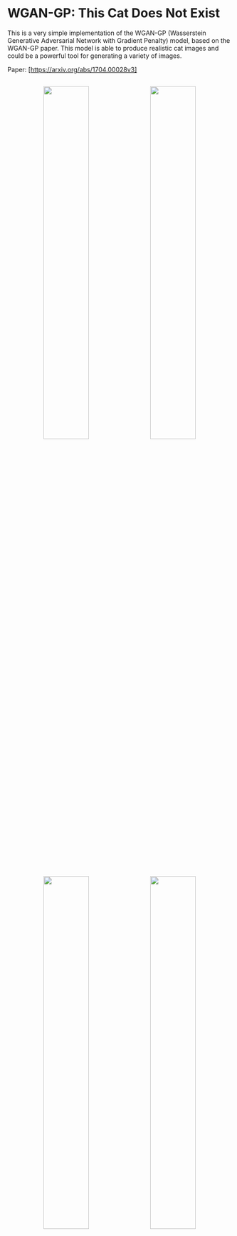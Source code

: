 # **WGAN-GP:** This Cat Does Not Exist

This is a very simple implementation of the WGAN-GP (Wasserstein Generative Adversarial Network with Gradient Penalty) model, based on the WGAN-GP paper. This model is able to produce realistic cat images and could be a powerful tool for generating a variety of images.

Paper: [https://arxiv.org/abs/1704.00028v3]

<h2 align="center"></h1>

<p float="left" align="middle">
  <img src="https://media.discordapp.net/attachments/782685453396475976/1061737523782619298/b9fdd2f1-5bc7-4e1b-aeb2-833cd0f195ea.png" width="45%" hspace="5"/>
  <img src="https://media.discordapp.net/attachments/782685453396475976/1061737523489034250/8539cd8e-3a1a-4222-855a-dc2efb81b7af.png" width="45%" hspace="5"/> 
</p>

<p float="left" align="middle">
  <img src="https://media.discordapp.net/attachments/782685453396475976/1061737523170263201/4761dc1f-97d2-498e-8e38-68731e55e7e9.png" width="45%" hspace="5"/>
  <img src="https://media.discordapp.net/attachments/782685453396475976/1061737522864066731/2f04a2e9-83f1-4c1c-9e91-b4cdf53e3fdd.png" width="45%" hspace="5"/> 
</p>

